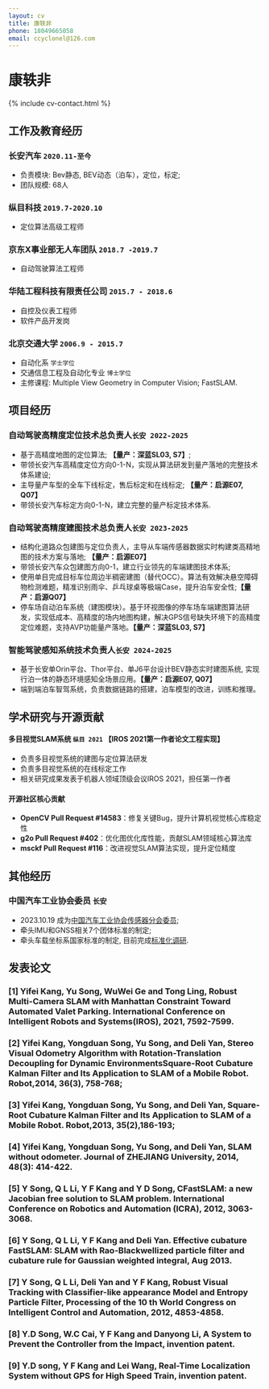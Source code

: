 ```yaml
---
layout: cv
title: 康轶非 
phone: 18049665058
email: ccyclonel@126.com
---
```

# 康轶非

<!--
include contact information from the front matter
Supported arguments:
    - homepage: url, text
    - phone
    - email
-->
{% include cv-contact.html %}

## 工作及教育经历
### __长安汽车__ `2020.11-至今`
- 负责模块: Bev静态, BEV动态（泊车），定位，标定;
- 团队规模: 68人

### __纵目科技__ `2019.7-2020.10`
- 定位算法高级工程师

### __京东X事业部无人车团队__ `2018.7 -2019.7`
- 自动驾驶算法工程师

### __华陆工程科技有限责任公司__ `2015.7 - 2018.6`
- 自控及仪表工程师
- 软件产品开发岗

### __北京交通大学__ `2006.9 - 2015.7`
- 自动化系 `学士学位`
- 交通信息工程及自动化专业 `博士学位`
- 主修课程: Multiple View Geometry in Computer Vision; FastSLAM.

## 项目经历

### __自动驾驶高精度定位技术总负责人__`长安 2022-2025`
- 基于高精度地图的定位算法; **【量产：深蓝SL03, S7】**;
- 带领长安汽车高精度定位方向0-1-N，实现从算法研发到量产落地的完整技术体系建设;
- 主导量产车型的全车下线标定，售后标定和在线标定; **【量产：启源E07, Q07】**
- 带领长安汽车标定方向0-1-N，建立完整的量产标定技术体系.

### __自动驾驶高精度建图技术总负责人__`长安 2023-2025`
- 结构化道路众包建图与定位负责人，主导从车端传感器数据实时构建类高精地图的技术方案与落地; **【量产：启源E07】**
- 带领长安汽车众包建图方向0-1，建立行业领先的车端建图技术体系;
- 使用单目完成目标车位周边半稠密建图（替代OCC）。算法有效解决悬空障碍物检测难题，精准识别雨伞、乒乓球桌等极端Case，提升泊车安全性;**【量产：启源Q07】**
- 停车场自动泊车系统（建图模块）。基于环视图像的停车场车端建图算法研发，实现低成本、高精度的场内地图构建，解决GPS信号缺失环境下的高精度定位难题，支持AVP功能量产落地。**【量产：深蓝SL03, S7】**

### __智能驾驶感知系统技术负责人__`长安 2024-2025`
- 基于长安单Orin平台、Thor平台、单J6平台设计BEV静态实时建图系统, 实现行泊一体的静态环境感知全场景应用。**【量产：启源E07, Q07】**
- 端到端泊车智驾系统，负责数据链路的搭建，泊车模型的改进，训练和推理。

## 学术研究与开源贡献

#### __多目视觉SLAM系统__ `纵目 2021` **【IROS 2021第一作者论文工程实现】**
- 负责多目视觉系统的建图与定位算法研发
- 负责多目视觉系统的在线标定工作
- 相关研究成果发表于机器人领域顶级会议IROS 2021，担任第一作者

#### __开源社区核心贡献__
- **OpenCV Pull Request #14583**：修复关键Bug，提升计算机视觉核心库稳定性
- **g2o Pull Request #402**：优化图优化库性能，贡献SLAM领域核心算法库
- **msckf Pull Request #116**：改进视觉SLAM算法实现，提升定位精度

## 其他经历

### __中国汽车工业协会委员__ `长安`
- 2023.10.19 成为[中国汽车工业协会传感器分会委员](https://www.sae-china.org/branch/366);
- 牵头IMU和GNSS相关7个团体标准的制定;
- 牵头车载坐标系国家标准的制定, 目前完成[标准化调研](http://www.catarc.org.cn/upload/202312/25/202312251456042419.pdf).

## 发表论文

### [1] __Yifei Kang__, Yu Song, WuWei Ge and Tong Ling, Robust Multi-Camera SLAM with Manhattan Constraint Toward Automated Valet Parking. International Conference on Intelligent Robots and Systems(__IROS__), 2021, 7592-7599.
### [2] __Yifei Kang__, Yongduan Song, Yu Song, and Deli Yan, Stereo Visual Odometry Algorithm with Rotation-Translation Decoupling for Dynamic EnvironmentsSquare-Root Cubature Kalman Filter and Its Application to SLAM of a Mobile Robot. Robot,2014, 36(3), 758-768;
### [3] __Yifei Kang__, Yongduan Song, Yu Song, and Deli Yan, Square-Root Cubature Kalman Filter and Its Application to SLAM of a Mobile Robot. Robot,2013, 35(2),186-193;
### [4] __Yifei Kang__, Yongduan Song, Yu Song, and Deli Yan, SLAM without odometer. Journal of ZHEJIANG University, 2014, 48(3): 414-422.
### [5] Y Song, Q L Li, __Y F Kang__ and Y D Song, CFastSLAM: a new Jacobian free solution to SLAM problem. International Conference on Robotics and Automation (__ICRA__), 2012, 3063-3068.
### [6] Y Song, Q L Li, __Y F Kang__ and Deli Yan. Effective cubature FastSLAM: SLAM with Rao-Blackwellized particle filter and cubature rule for Gaussian weighted integral, Aug 2013.
### [7] Y Song, Q L Li, Deli Yan and __Y F Kang__, Robust Visual Tracking with Classifier-like appearance Model and Entropy Particle Filter, Processing of the 10 th World Congress on Intelligent Control and Automation, 2012, 4853-4858.
### [8] Y.D Song, W.C Cai, __Y F Kang__ and Danyong Li, A System to Prevent the Controller from the Impact, invention patent.
### [9] Y.D song, __Y F Kang__ and Lei Wang, Real-Time Localization System without GPS for High Speed Train, invention patent.


<!-- ### Footer

Last updated: May 2013 -->
